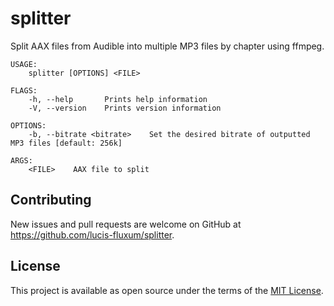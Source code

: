 # splitter

Split AAX files from Audible into multiple MP3 files by chapter using ffmpeg.

```
USAGE:
    splitter [OPTIONS] <FILE>

FLAGS:
    -h, --help       Prints help information
    -V, --version    Prints version information

OPTIONS:
    -b, --bitrate <bitrate>    Set the desired bitrate of outputted MP3 files [default: 256k]

ARGS:
    <FILE>    AAX file to split
```

## Contributing

New issues and pull requests are welcome on GitHub at https://github.com/lucis-fluxum/splitter.

## License

This project is available as open source under the terms of the [MIT License](http://opensource.org/licenses/MIT).
